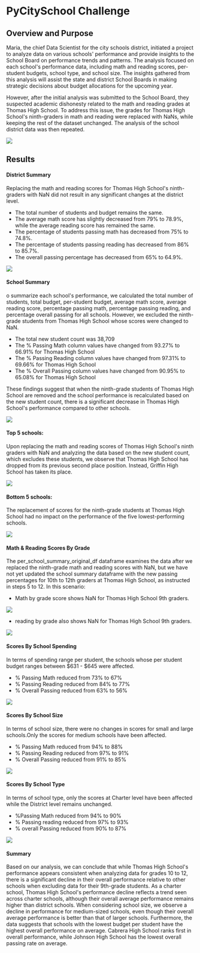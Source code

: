 # PyCitySchool Challenge

## Overview and Purpose
Maria, the chief Data Scientist for the city schools district, initiated a project to analyze data on various schools' performance and provide insights to the School Board on performance trends and patterns. The analysis focused on each school's performance data, including math and reading scores, per-student budgets, school type, and school size. The insights gathered from this analysis will assist the state and district School Boards in making strategic decisions about budget allocations for the upcoming year.

However, after the initial analysis was submitted to the School Board, they suspected academic dishonesty related to the math and reading grades at Thomas High School. To address this issue, the grades for Thomas High School's ninth-graders in math and reading were replaced with NaNs, while keeping the rest of the dataset unchanged. The analysis of the school district data was then repeated.

![](Reports/NaN_scores.jpg)

## Results

#### District Summary
Replacing the math and reading scores for Thomas High School's ninth-graders with NaN did not result in any significant changes at the district level. 

- The total number of students and budget remains the same.
- The average math score has slightly decreased from 79% to 78.9%, while the average reading score has remained the same.
- The percentage of students passing math has decreased from 75% to 74.8%.
- The percentage of students passing reading has decreased from 86% to 85.7%. 
- The overall passing percentage has decreased from 65% to 64.9%.

![ ](Reports/district_summary.jpg)


#### School Summary
o summarize each school's performance, we calculated the total number of students, total budget, per-student budget, average math score, average reading score, percentage passing math, percentage passing reading, and percentage overall passing for all schools. However, we excluded the ninth-grade students from Thomas High School whose scores were changed to NaN.

- The total new student count was 38,709
- The % Passing Math column values have changed from 93.27% to 66.91% for Thomas High School
- The % Passing Reading column values have changed from 97.31% to 69.66% for Thomas High School
- The % Overall Passing column values have changed from 90.95% to 65.08% for Thomas High School

These findings suggest that when the ninth-grade students of Thomas High School are removed and the school performance is recalculated based on the new student count, there is a significant decrease in Thomas High School's performance compared to other schools.

![ ](Reports/school_summary.jpg)

#### Top 5 schools:

Upon replacing the math and reading scores of Thomas High School's ninth graders with NaN and analyzing the data based on the new student count, which excludes these students, we observe that Thomas High School has dropped from its previous second place position. Instead, Griffin High School has taken its place.

![ ](Reports/top_5_schools.jpg)

#### Bottom 5 schools:

The replacement of scores for the ninth-grade students at Thomas High School had no impact on the performance of the five lowest-performing schools.

![ ](Reports/botton_5_schools.jpg)

#### Math & Reading Scores By Grade

The per_school_summary_original_df dataframe examines the data after we replaced the ninth-grade math and reading scores with NaN, but we have not yet updated the school summary dataframe with the new passing percentages for 10th to 12th graders at Thomas High School, as instructed in steps 5 to 12. In this scenario:

- Math by grade score shows NaN for Thomas High School 9th graders.

![ ](Reports/math_by_grade.jpg)

- reading by grade also shows NaN for Thomas High School 9th graders.

![ ](Reports/reading_by_grade.jpg)

#### Scores By School Spending

In terms of spending range per student, the schools whose per student budget ranges between $631 - $645 were affected.

- % Passing Math reduced from 73% to 67% 
- % Passing Reading reduced from 84% to 77% 
- % Overall Passing reduced from 63% to 56%

![ ](images/spending_range_original.jpg)

#### Scores By School Size

In terms of school size, there were no changes in scores for small and large schools.Only the scores for medium schools have been affected.

- % Passing Math reduced from 94% to 88%
- % Passing Reading reduced from 97% to 91% 
- % Overall Passing reduced from 91% to 85%

![ ](Reports/school_size.jpg)

#### Scores By School Type

In terms of school type, only the scores at Charter level have been affected while the District level remains unchanged.

- %Passing Math reduced from 94% to 90%
- % Passing reading reduced from 97% to 93%
- % overall Passing reduced from 90% to 87%

![ ](Reports/school_type.jpg)

#### Summary

Based on our analysis, we can conclude that while Thomas High School's performance appears consistent when analyzing data for grades 10 to 12, there is a significant decline in their overall performance relative to other schools when excluding data for their 9th-grade students. As a charter school, Thomas High School's performance decline reflects a trend seen across charter schools, although their overall average performance remains higher than district schools. When considering school size, we observe a decline in performance for medium-sized schools, even though their overall average performance is better than that of larger schools. Furthermore, the data suggests that schools with the lowest budget per student have the highest overall performance on average. Cabrera High School ranks first in overall performance, while Johnson High School has the lowest overall passing rate on average.





